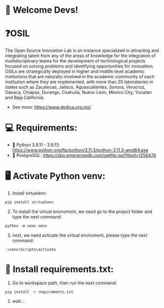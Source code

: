# 🧪 Welcome Devs!

# ❓OSIL

The Open Source Innovation Lab is an instance specialized in attracting and integrating talent from any of the areas of knowledge for the integration of multidisciplinary teams for the development of technological projects focused on solving problems and identifying opportunities for innovation; OSILs are strategically deployed in higher and middle level academic institutions that are naturally involved in the academic community of each institution where they are implemented, with more than 20 laboratories in states such as Zacatecas, Jalisco, Aguascalientes, Sonora, Veracruz, Oaxaca, Chiapas, Durango, Coahuila, Nuevo León, Mexico City, Yucatán and Baja California.

- See more: https://www.dedica.org.mx/

# 💻 Requirements:
- 🐍 Python 3.9.11 - 3.9.13: https://www.python.org/ftp/python/3.11.3/python-3.11.3-amd64.exe
-  📄 PostgreSQL: https://sbp.enterprisedb.com/getfile.jsp?fileid=1258478



# 🖥️ Activate Python venv:

1. Install virtuelenv:

```python
pip install virtualenv
```

2. To install the virtual enviroment, we need go to the project folder and type the next command:

```python
python -m venv venv
```

3. next, we need activate the virtual enviroment, please type the next command:


```python
.\venv\Scripts\activate
```

# 📄 Install requirements.txt:

1. Go to workspace path, then run the next command:

```python
pip install -r requirements.txt 
```

2. wait...

